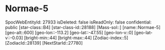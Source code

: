 ﻿---
location: [-47.55,-113.2,600]
type: Station
tags:
- astro/Star

---

# Normae-5

SpocWebEntityId: 27933
isDeleted: false
isReadOnly: false
confidential: public
[star-class::B4]
[star-class-id::28188]
[Mass-sol::]
[name::Normae-5]
[geo-alt::600]
[geo-lon::-113.2]
[geo-lat::-47.55]
[geo-lon-v::0]
[geo-lat-v::-0.03]
[bright-min::44]
[bright-max::44]
[Zodiac-index::5]
[ZodiacId::28139]
[NextStarId::27780]


